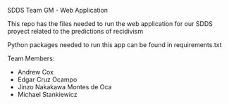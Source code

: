 SDDS Team GM - Web Application

This repo has the files needed to run the web application for our SDDS proyect related to the predictions of recidivism

Python packages needed to run this app can be found in requirements.txt

Team Members:
* Andrew Cox
* Edgar Cruz Ocampo
* Jinzo Nakakawa Montes de Oca
* Michael Stankiewicz

